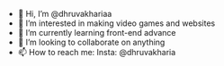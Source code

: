 - 👋 Hi, I’m @dhruvakhariaa
- 👀 I’m interested in making video games and websites
- 🌱 I’m currently learning front-end advance
- 💞️ I’m looking to collaborate on anything
- 📫 How to reach me: Insta: @dhruvakharia

<!---
dhruvakhariaa/dhruvakhariaa is a ✨ unique ✨ repository because its `README.md` (this file) appears on your GitHub profile.
You can click the Preview link to take a look at your changes.
--->
